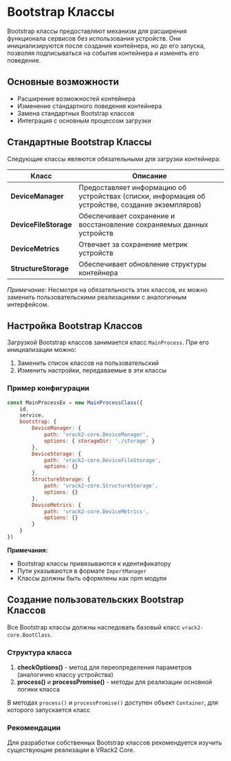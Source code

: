 # Bootstrap Классы

Bootstrap классы предоставляют механизм для расширения функционала сервисов без использования устройств. Они инициализируются после создания контейнера, но до его запуска, позволяя подписываться на события контейнера и изменять его поведение.

## Основные возможности

- Расширение возможностей контейнера
- Изменение стандартного поведения контейнера
- Замена стандартных Bootstrap классов
- Интеграция с основным процессом загрузки

## Стандартные Bootstrap Классы

Следующие классы являются обязательными для загрузки контейнера:

| Класс             | Описание |
|-------------------|----------|
| **DeviceManager** | Предоставляет информацию об устройствах (списки, информация об устройстве, создание экземпляров) |
| **DeviceFileStorage** | Обеспечивает сохранение и восстановление сохраняемых данных устройств |
| **DeviceMetrics** | Отвечает за сохранение метрик устройств |
| **StructureStorage** | Обеспечивает обновление структуры контейнера |

*Примечание:* Несмотря на обязательность этих классов, их можно заменить пользовательскими реализациями с аналогичным интерфейсом.

## Настройка Bootstrap Классов

Загрузкой Bootstrap классов занимается класс `MainProcess`. При его инициализации можно:

1. Заменить список классов на пользовательский
2. Изменить настройки, передаваемые в эти классы

### Пример конфигурации

```javascript
const MainProcessEx = new MainProcessClass({ 
    id, 
    service, 
    bootstrap: {
        DeviceManager: { 
            path: 'vrack2-core.DeviceManager', 
            options: { storageDir: './storage' }
        },
        DeviceStorage: { 
            path: 'vrack2-core.DeviceFileStorage', 
            options: {} 
        },
        StructureStorage: { 
            path: 'vrack2-core.StructureStorage', 
            options: {} 
        },
        DeviceMetrics: { 
            path: 'vrack2-core.DeviceMetrics', 
            options: {} 
        }
    }
})
```

**Примечания:**
- Bootstrap классы привязываются к идентификатору
- Пути указываются в формате `ImportManager`
- Классы должны быть оформлены как npm модули

## Создание пользовательских Bootstrap Классов

Все Bootstrap классы должны наследовать базовый класс `vrack2-core.BootClass`.

### Структура класса

1. **checkOptions()** - метод для переопределения параметров (аналогично классу устройства)
2. **process()** и **processPromise()** - методы для реализации основной логики класса

В методах `process()` и `processPromise()` доступен объект `Container`, для которого запускается класс

### Рекомендации

Для разработки собственных Bootstrap классов рекомендуется изучить существующие реализации в VRack2 Core.
